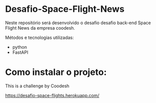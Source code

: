 # Desafio-Space-Flight-News
Neste repositório será desenvolvido o desafio desafio back-end Space Flight News da empresa coodesh.

Métodos e tecnologias utilizadas:
  - python
  - FastAPI


# Como instalar o projeto:


This is a challenge by Coodesh

https://desafio-space-flights.herokuapp.com/
